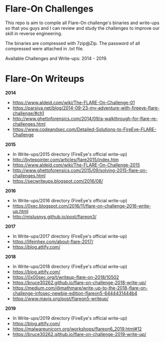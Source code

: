 # Flare-On Challenges
This repo is aim to compile all Flare-On challenge's binaries and write-ups so that you guys and I can review and study the challenges to improve our skill in reverse engineering.

The binaries are compressed with 7zip@Zip. The password of all compressed were attached in .txt file.

Available Challenges and Write-ups: 2014 - 2019.

# Flare-On Writeups
**2014**
- https://www.aldeid.com/wiki/The-FLARE-On-Challenge-01
- https://parsiya.net/blog/2014-09-23-my-adventure-with-fireeye-flare-challenge/#ch1
- http://www.ghettoforensics.com/2014/09/a-walkthrough-for-flare-re-challenges.html
- https://www.codeandsec.com/Detailed-Solutions-to-FireEye-FLARE-Challenge

**2015**
- In Write-ups/2015 directory (FireEye's official write-up)
- http://bytepointer.com/articles/flare2015/index.htm
- https://www.aldeid.com/wiki/The-FLARE-On-Challenge-2015
- http://www.ghettoforensics.com/2015/09/solving-2015-flare-on-challenges.html
- https://secwriteups.blogspot.com/2016/08/

**2016**
- In Write-ups/2016 directory (FireEye's official write-up)
- https://0xec.blogspot.com/2016/11/flare-on-challenge-2016-write-up.html
- http://mislusnys.github.io/post/flareon3/

**2017**
- In Write-ups/2017 directory (FireEye's official write-up)
- https://lifeinhex.com/about-flare-2017/
- https://blog.attify.com/


**2018**
- In Write-ups/2018 directory (FireEye's official write-up)
- https://blog.attify.com/
- https://0x00sec.org/t/writeup-flare-on-2018/10502
- https://bruce30262.github.io/flare-on-challenge-2018-write-up/
- https://medium.com/@mathmare/write-up-to-the-2018-flare-on-challenge-infosec-newbie-edition-flareon5-6444431444b4
- https://www.mavjs.org/post/flareon5-writeup/

**2019**
- In Write-ups/2019 directory (FireEye's official write-up)
- https://blog.attify.com/
- https://malwareunicorn.org/workshops/flareon6_2019.html#12
- https://bruce30262.github.io/flare-on-challenge-2019-write-up/
